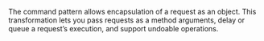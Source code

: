 The command pattern allows encapsulation of a request as an object. This transformation lets you pass requests as a method arguments, delay or queue a request’s execution, and support undoable operations.

